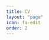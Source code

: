 ```yaml
---
title: CV
layout: "page"
icon: fa-edit
order: 2
---
```


<object data="Rob Winters.pdf" width="1000" height="1000" type='application/pdf'/>